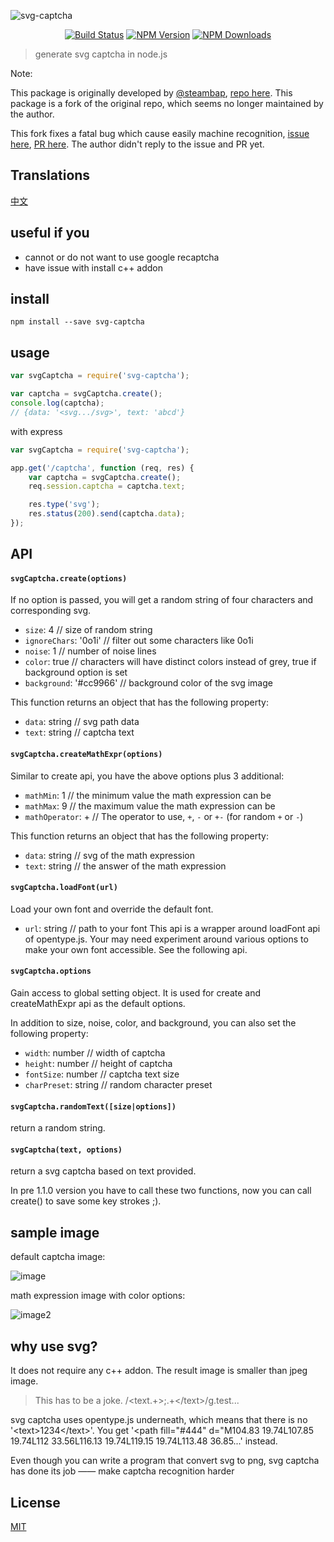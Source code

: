 ![svg-captcha](media/header.png)

<div align="center">

[![Build Status](https://img.shields.io/travis/lemonce/svg-captcha/master.svg?style=flat-square)](https://travis-ci.org/lemonce/svg-captcha)
[![NPM Version](https://img.shields.io/npm/v/svg-captcha.svg?style=flat-square)](https://www.npmjs.com/package/svg-captcha)
[![NPM Downloads](https://img.shields.io/npm/dm/svg-captcha.svg?style=flat-square)](https://www.npmjs.com/package/svg-captcha)

</div>

> generate svg captcha in node.js

Note:

This package is originally developed by [@steambap](https://github.com/steambap), [repo here](https://github.com/steambap/svg-captcha). This package is a fork of the original repo, which seems no longer maintained by the author.

This fork fixes a fatal bug which cause easily machine recognition, [issue here](https://github.com/produck/svg-captcha/issues/45), [PR here](https://github.com/produck/svg-captcha/pull/47). The author didn't reply to the issue and PR yet.

## Translations
[中文](README_CN.md)

## useful if you

- cannot or do not want to use google recaptcha
- have issue with install c++ addon

## install
```
npm install --save svg-captcha
```

## usage
```Javascript
var svgCaptcha = require('svg-captcha');

var captcha = svgCaptcha.create();
console.log(captcha);
// {data: '<svg.../svg>', text: 'abcd'}
```
with express
```Javascript
var svgCaptcha = require('svg-captcha');

app.get('/captcha', function (req, res) {
	var captcha = svgCaptcha.create();
	req.session.captcha = captcha.text;

	res.type('svg');
	res.status(200).send(captcha.data);
});
```

## API

#### `svgCaptcha.create(options)`
If no option is passed, you will get a random string of four characters and corresponding svg.

* `size`: 4 // size of random string
* `ignoreChars`: '0o1i' // filter out some characters like 0o1i
* `noise`: 1 // number of noise lines
* `color`: true // characters will have distinct colors instead of grey, true if background option is set
* `background`: '#cc9966' // background color of the svg image

This function returns an object that has the following property:
* `data`: string // svg path data
* `text`: string // captcha text

#### `svgCaptcha.createMathExpr(options)`
Similar to create api, you have the above options plus 3 additional:
* `mathMin`: 1 // the minimum value the math expression can be
* `mathMax`: 9 // the maximum value the math expression can be
* `mathOperator`: + // The operator to use, `+`, `-` or `+-` (for random `+` or `-`)

This function returns an object that has the following property:
* `data`: string // svg of the math expression
* `text`: string // the answer of the math expression

#### `svgCaptcha.loadFont(url)`
Load your own font and override the default font.
* `url`: string // path to your font
This api is a wrapper around loadFont api of opentype.js.
Your may need experiment around various options to make your own font accessible.
See the following api.

#### `svgCaptcha.options`
Gain access to global setting object.
It is used for create and createMathExpr api as the default options.

In addition to size, noise, color, and background, you can also set the following property:
* `width`: number // width of captcha
* `height`: number // height of captcha
* `fontSize`: number // captcha text size
* `charPreset`: string // random character preset

#### `svgCaptcha.randomText([size|options])`
return a random string.
#### `svgCaptcha(text, options)`
return a svg captcha based on text provided.

In pre 1.1.0 version you have to call these two functions,
now you can call create() to save some key strokes ;).

## sample image
default captcha image:

![image](media/example.png)

math expression image with color options:

![image2](media/example-2.png)

## why use svg?

It does not require any c++ addon.
The result image is smaller than jpeg image.

> This has to be a joke. /\<text.+\>;.+\<\/text\>/g.test...

svg captcha uses opentype.js underneath, which means that there is no
'&lt;text&gt;1234&lt;/text&gt;'.
You get
'&lt;path fill="#444" d="M104.83 19.74L107.85 19.74L112 33.56L116.13 19.74L119.15 19.74L113.48 36.85...'
instead.

Even though you can write a program that convert svg to png, svg captcha has done its job
—— make captcha recognition harder

## License
[MIT](LICENSE.md)

